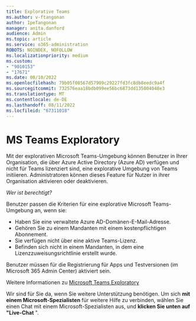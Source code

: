 ```yaml
---
title: Explorative Teams
ms.author: v-ftangonan
author: IpeTangonan
manager: anita.danford
audience: Admin
ms.topic: article
ms.service: o365-administration
ROBOTS: NOINDEX, NOFOLLOW
ms.localizationpriority: medium
ms.custom:
- "9010153"
- "17671"
ms.date: 08/10/2022
ms.openlocfilehash: 79b05f08567d57909c29227fd3fc8db8eedc9a4f
ms.sourcegitcommit: 732576eaa18bdb099ee56bc6873dd135004048e3
ms.translationtype: MT
ms.contentlocale: de-DE
ms.lasthandoff: 08/11/2022
ms.locfileid: "67311018"
---
```

# <a name="ms-teams-exploratory"></a>MS Teams Exploratory

Mit der explorativen Microsoft Teams-Umgebung können Benutzer in Ihrer Organisation, die über Azure Active Directory (Azure AD) verfügen und nicht für Teams lizenziert sind, eine explorative Umgebung von Teams initiieren. Administratoren können dieses Feature für Nutzer in ihrer Organisation aktivieren oder deaktivieren.

*Wer ist berechtigt?*

Benutzer passen die Kriterien für eine explorative Microsoft Teams-Umgebung an, wenn sie:

- Haben Sie eine verwaltete Azure AD-Domänen-E-Mail-Adresse.
- Gehören Sie zu einem Mandanten mit einem kostenpflichtigen Abonnement.
- Sie verfügen nicht über eine aktive Teams-Lizenz.
- Befinden sich nicht in einem Mandanten, in dem eine Lizenzzuweisungsrichtlinie erstellt wurde.

Benutzer müssen für die Registrierung für Apps und Testversionen (im Microsoft 365 Admin Center) aktiviert sein.

Weitere Informationen zu [Microsoft Teams Exploratory](https://docs.microsoft.com/microsoftteams/teams-exploratory#manage-the-teams-exploratory-experience)

Wir sind für Sie da, wenn Sie weitere Unterstützung benötigen. Um sich **mit einem Microsoft-Spezialisten** für weitere Hilfe zu verbinden, wählen Sie einen Chat mit einem Microsoft-Spezialisten aus, und **klicken Sie unten auf "Live-Chat** ".
